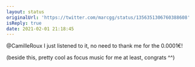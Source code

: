 ```yaml
---
layout: status
originalUrl: 'https://twitter.com/marcgg/status/1356351306760388608'
isReply: true
date: 2021-02-01 21:18:45
---
```


@CamilleRoux I just listened to it, no need to thank me for the 0.0001€!

(beside this, pretty cool as focus music for me at least, congrats ^^)
